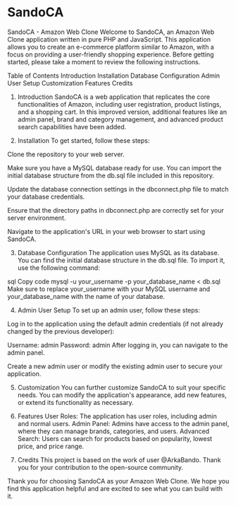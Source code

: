 # SandoCA
SandoCA - Amazon Web Clone
Welcome to SandoCA, an Amazon Web Clone application written in pure PHP and JavaScript. This application allows you to create an e-commerce platform similar to Amazon, with a focus on providing a user-friendly shopping experience. Before getting started, please take a moment to review the following instructions.

Table of Contents
Introduction
Installation
Database Configuration
Admin User Setup
Customization
Features
Credits
1. Introduction
SandoCA is a web application that replicates the core functionalities of Amazon, including user registration, product listings, and a shopping cart. In this improved version, additional features like an admin panel, brand and category management, and advanced product search capabilities have been added.

2. Installation
To get started, follow these steps:

Clone the repository to your web server.

Make sure you have a MySQL database ready for use. You can import the initial database structure from the db.sql file included in this repository.

Update the database connection settings in the dbconnect.php file to match your database credentials.

Ensure that the directory paths in dbconnect.php are correctly set for your server environment.

Navigate to the application's URL in your web browser to start using SandoCA.

3. Database Configuration
The application uses MySQL as its database. You can find the initial database structure in the db.sql file. To import it, use the following command:

sql
Copy code
mysql -u your_username -p your_database_name < db.sql
Make sure to replace your_username with your MySQL username and your_database_name with the name of your database.

4. Admin User Setup
To set up an admin user, follow these steps:

Log in to the application using the default admin credentials (if not already changed by the previous developer):

Username: admin
Password: admin
After logging in, you can navigate to the admin panel.

Create a new admin user or modify the existing admin user to secure your application.

5. Customization
You can further customize SandoCA to suit your specific needs. You can modify the application's appearance, add new features, or extend its functionality as necessary.

6. Features
User Roles: The application has user roles, including admin and normal users.
Admin Panel: Admins have access to the admin panel, where they can manage brands, categories, and users.
Advanced Search: Users can search for products based on popularity, lowest price, and price range.
7. Credits
This project is based on the work of user @ArkaBando. Thank you for your contribution to the open-source community.

Thank you for choosing SandoCA as your Amazon Web Clone. We hope you find this application helpful and are excited to see what you can build with it. 

